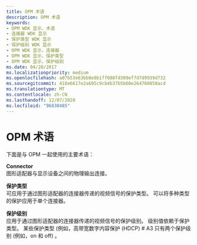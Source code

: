 ```yaml
---
title: OPM 术语
description: OPM 术语
keywords:
- OPM WDK 显示，术语
- 连接器 WDK 显示
- 保护类型 WDK 显示
- 保护级别 WDK 显示
- OPM WDK 显示，连接器
- OPM WDK 显示，保护类型
- OPM WDK 显示，保护级别
ms.date: 04/20/2017
ms.localizationpriority: medium
ms.openlocfilehash: a07b53e63bb8e0b1ff088fd309ef7d7d9939d732
ms.sourcegitcommit: 418e6617e2a695c9cb4b37b5b60e264760858acd
ms.translationtype: MT
ms.contentlocale: zh-CN
ms.lasthandoff: 12/07/2020
ms.locfileid: "96838485"
---
```

# <a name="opm-terminology"></a>OPM 术语


下面是与 OPM 一起使用的主要术语：

<span id="Connector"></span><span id="connector"></span><span id="CONNECTOR"></span>**Connector**  
图形适配器与显示设备之间的物理输出连接。

<span id="Protection_type"></span><span id="protection_type"></span><span id="PROTECTION_TYPE"></span>**保护类型**  
可应用于通过图形适配器的连接器传递的视频信号的保护类型。 可以将多种类型的保护应用于单个连接器。

<span id="Protection_level"></span><span id="protection_level"></span><span id="PROTECTION_LEVEL"></span>**保护级别**  
应用于通过图形适配器的连接器传递的视频信号的保护级别。 级别值依赖于保护类型。 某些保护类型 (例如，高带宽数字内容保护 (HDCP) # A3 只有两个保护级别 (例如，on 和 off) 。

 

 





